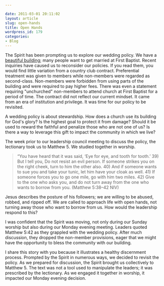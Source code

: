 ```yaml
---

date: 2011-03-01 20:11:02
layout: article
slug: open-hands
title: Open Hands
wordpress_id: 179
categories:
- Blog
---
```


The Spirit has been prompting us to explore our wedding policy. We have a [beautiful building](http://fbcmuncie.org/weddings/); many people want to get married at First Baptist. Recent inquiries have caused us to reconsider our policies. If you read them, you would find little variation from a country club contract. Preferential treatment was given to members while non-members were regarded as second-class. Non-members were forbidden from using parts of the building and were required to pay higher fees. There was even a statement requiring "unchurched" non-members to attend church at First Baptist for a period of time. The contract did not reflect our current mindset. It came from an era of institution and privilege. It was time for our policy to be revisited. 

A wedding policy is about stewardship. How does a church use its building for God's glory? Is the highest goal to protect it from damage? Should it be used to reward the faithful and penalize those who are not one of us? Is there a way to leverage this gift to impact the community in which we live?

The week prior to our leadership council meeting to discuss the policy, the lectionary took us to Matthew 5. We studied together in worship.

>“You have heard that it was said, ‘Eye for eye, and tooth for tooth.’ 39) But I tell you, Do not resist an evil person. If someone strikes you on the right cheek, turn to him the other also. 40) And if someone wants to sue you and take your tunic, let him have your cloak as well. 41) If someone forces you to go one mile, go with him two miles. 42) Give to the one who asks you, and do not turn away from the one who wants to borrow from you.  (Matthew 5:38–42 NIV)

Jesus describes the posture of his followers; we are willing to be abused, robbed, and ripped off. We are called to approach life with open hands, not turning away those who want to borrow from us. How would the leadership respond to this?

I was confident that the Spirit was moving, not only during our Sunday worship but also during our Monday evening meeting. Leaders quoted Matthew 5:42 as they grappled with the wedding policy. After much discussion, they dropped the non-member provisions, eager that we might have the opportunity to bless the community with our building. 

I share this story with you because it illustrates a healthy discernment process. Prompted by the Spirit in numerous ways, we decided to revisit the policy. As we prepared for discussion, the Spirit brought us collectively to Matthew 5. The text was not a tool used to manipulate the leaders; it was prescribed by the lectionary. As we engaged it together in worship, it impacted our Monday evening decision.
